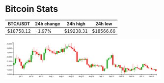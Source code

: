 # Bitcoin Stats

BTC/USDT|24h change|24h high|24h low|
|---|---|---|---|
|$18758.12|-1.97%|$19238.31|$18566.66|

<img src="./chart.svg">

